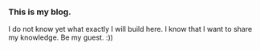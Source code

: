 ### This is my blog.

I do not know yet what exactly I will build here. 
I know that I want to share my knowledge.
Be my guest. :))




